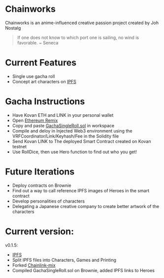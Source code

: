 # Chainworks
Chainworks is an anime-influenced creative passion project created by Joh Nostalg

> If one does not know to which port one is sailing, no wind is favorable. ~ Seneca

# Current Features
- Single use gacha roll
- Concept art characters on [IPFS](https://ipfs.io/ipfs/QmZAMCQxjeSu2JH1n6DtDXXm3zJJ82t7HCxCSWq5XwQwvq)

# Gacha Instructions
- Have Kovan ETH and LINK in your personal wallet
- Open [Ethereum Remix](https://remix.ethereum.org/)
- Copy and paste [GachaSingleRoll.sol](https://github.com/JohNostalg/Chainworks/blob/main/contracts/GachaSingleRoll.sol) in workspace 
- Compile and deloy in Injected Web3 environment using the VRFCoordinator/Link/Keyhash/Fee in the Solidity file
- Send Kovan LINK to The deployed Smart Contract created on Kovan testnet
- Use RollDice, then use Hero function to find out who you get!

# Future Iterations
- Deploy contracts on Brownie
- Find out a way to call reference IPFS images of Heroes in the smart contract
- Develop personalities of characters
- Delegating a Japanese creative company to create better artwork of the characters

# Current version:
v0.1.5:
- [IPFS](https://ipfs.io/ipfs/QmVi6qhxheXhURa87KCAVpX3WaJJuDqDu4UWugcxeAhtgA)
- Split IPFS files into Characters, Games and Printing 
- Forked [Chainlink-mix](https://github.com/smartcontractkit/chainlink-mix) 
- Compiled GachaSingleRoll.sol on Brownie, added IPFS links to Heroes 
